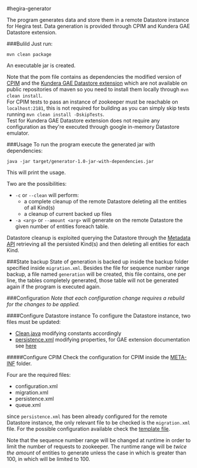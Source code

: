 #hegira-generator

The program generates data and store them in a remote Datastore instance for Hegira test.
Data generation is provided through CPIM and Kundera GAE Datastore extension.

###Bulild
Just run:

```
mvn clean package
```
An executable jar is created.

Note that the pom file contains as dependencies the modified version of [CPIM](https://github.com/Arci/modaclouds-cpim-library) and the [Kundera GAE Datastore extension](https://github.com/Arci/kundera-gae-datastore) which are not available on public repositories of maven so you need to install them locally through `mvn clean install`.   
For CPIM tests to pass an instance of zookeeper must be reachable on `localhost:2181`, this is not required for building as you can simply skip tests running `mvn clean install -DskipTests`.  
Test for Kundera GAE Datastore extension does not require any configuration as they're executed through google in-memory Datastore emulator.

###Usage
To run the program execute the generated jar with dependencies:

```
java -jar target/generator-1.0-jar-with-dependencies.jar
```
This will print the usage.

Two are the possibilities:

- `-c` or `--clean` will perform:
    - a complete cleanup of the remote Datastore deleting all the entities of all Kind(s)
    - a cleanup of current backed up files
- `-a <arg>` or `--amount <arg>`  will generate on the remote Datastore the given number of entities foreach table.

Datastore cleanup is exploited querying the Datastore through the [Metadata API](https://cloud.google.com/appengine/docs/java/datastore/metadataqueries) retrieving all the persisted Kind(s) and then deleting all entities for each Kind.

###State backup
State of generation is backed up inside the backup folder specified inside `migration.xml`.
Besides the file for sequence number range backup, a file named `generation` will be created, this file contains, one per line, the tables completely generated, those table will not be generated again if the program is executed again.

###Configuration
_Note that each configuration change requires a rebuild for the changes to be applied._

####Configure Datastore instance
To configure the Datastore instance, two files must be updated:

- [Clean.java](https://github.com/Arci/hegira-generator/blob/master/src/main/java/it/polimi/hegira/command/Clean.java) modifying constants accordingly
- [persistence.xml](https://github.com/Arci/hegira-generator/blob/master/src/main/resources/META-INF/persistence.xml) modifying properties, for GAE extension documentation see [here](https://github.com/Arci/kundera-gae-datastore)

#####Configure CPIM
Check the configuration for CPIM inside the [META-INF](https://github.com/Arci/hegira-generator/tree/master/src/main/resources/META-INF) folder.

Four are the required files:

- configuration.xml
- migration.xml
- persistence.xml
- queue.xml

since `persistence.xml` has been already configured for the remote Datastore instance, the only relevant file to be checked is the `migration.xml` file.
For the possible configuration available check the [template file](https://github.com/Arci/modaclouds-cpim-library/blob/master/templates/migration-template.xml).

Note that the sequence number range will be changed at runtime in order to limit the number of requests to zookeeper.
The runtime range will be _twice the amount_ of entities to generate unless the case in which is greater than 100, in which will be limited to 100.
